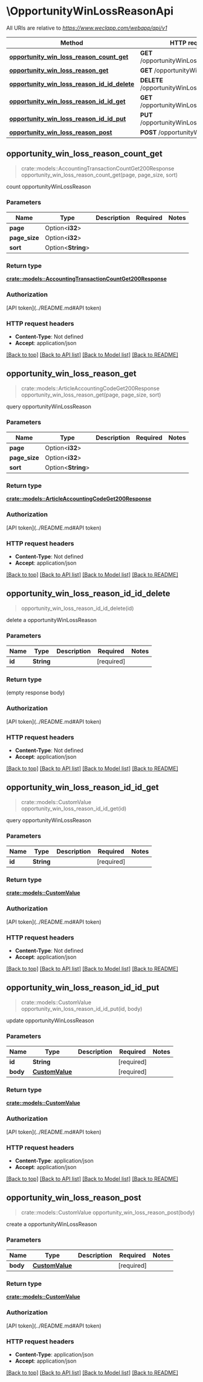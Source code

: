 # \OpportunityWinLossReasonApi

All URIs are relative to *https://www.weclapp.com/webapp/api/v1*

Method | HTTP request | Description
------------- | ------------- | -------------
[**opportunity_win_loss_reason_count_get**](OpportunityWinLossReasonApi.md#opportunity_win_loss_reason_count_get) | **GET** /opportunityWinLossReason/count | 
[**opportunity_win_loss_reason_get**](OpportunityWinLossReasonApi.md#opportunity_win_loss_reason_get) | **GET** /opportunityWinLossReason | 
[**opportunity_win_loss_reason_id_id_delete**](OpportunityWinLossReasonApi.md#opportunity_win_loss_reason_id_id_delete) | **DELETE** /opportunityWinLossReason/id/{id} | 
[**opportunity_win_loss_reason_id_id_get**](OpportunityWinLossReasonApi.md#opportunity_win_loss_reason_id_id_get) | **GET** /opportunityWinLossReason/id/{id} | 
[**opportunity_win_loss_reason_id_id_put**](OpportunityWinLossReasonApi.md#opportunity_win_loss_reason_id_id_put) | **PUT** /opportunityWinLossReason/id/{id} | 
[**opportunity_win_loss_reason_post**](OpportunityWinLossReasonApi.md#opportunity_win_loss_reason_post) | **POST** /opportunityWinLossReason | 



## opportunity_win_loss_reason_count_get

> crate::models::AccountingTransactionCountGet200Response opportunity_win_loss_reason_count_get(page, page_size, sort)


count opportunityWinLossReason

### Parameters


Name | Type | Description  | Required | Notes
------------- | ------------- | ------------- | ------------- | -------------
**page** | Option<**i32**> |  |  |
**page_size** | Option<**i32**> |  |  |
**sort** | Option<**String**> |  |  |

### Return type

[**crate::models::AccountingTransactionCountGet200Response**](_accountingTransaction_count_get_200_response.md)

### Authorization

[API token](../README.md#API token)

### HTTP request headers

- **Content-Type**: Not defined
- **Accept**: application/json

[[Back to top]](#) [[Back to API list]](../README.md#documentation-for-api-endpoints) [[Back to Model list]](../README.md#documentation-for-models) [[Back to README]](../README.md)


## opportunity_win_loss_reason_get

> crate::models::ArticleAccountingCodeGet200Response opportunity_win_loss_reason_get(page, page_size, sort)


query opportunityWinLossReason

### Parameters


Name | Type | Description  | Required | Notes
------------- | ------------- | ------------- | ------------- | -------------
**page** | Option<**i32**> |  |  |
**page_size** | Option<**i32**> |  |  |
**sort** | Option<**String**> |  |  |

### Return type

[**crate::models::ArticleAccountingCodeGet200Response**](_articleAccountingCode_get_200_response.md)

### Authorization

[API token](../README.md#API token)

### HTTP request headers

- **Content-Type**: Not defined
- **Accept**: application/json

[[Back to top]](#) [[Back to API list]](../README.md#documentation-for-api-endpoints) [[Back to Model list]](../README.md#documentation-for-models) [[Back to README]](../README.md)


## opportunity_win_loss_reason_id_id_delete

> opportunity_win_loss_reason_id_id_delete(id)


delete a opportunityWinLossReason

### Parameters


Name | Type | Description  | Required | Notes
------------- | ------------- | ------------- | ------------- | -------------
**id** | **String** |  | [required] |

### Return type

 (empty response body)

### Authorization

[API token](../README.md#API token)

### HTTP request headers

- **Content-Type**: Not defined
- **Accept**: application/json

[[Back to top]](#) [[Back to API list]](../README.md#documentation-for-api-endpoints) [[Back to Model list]](../README.md#documentation-for-models) [[Back to README]](../README.md)


## opportunity_win_loss_reason_id_id_get

> crate::models::CustomValue opportunity_win_loss_reason_id_id_get(id)


query opportunityWinLossReason

### Parameters


Name | Type | Description  | Required | Notes
------------- | ------------- | ------------- | ------------- | -------------
**id** | **String** |  | [required] |

### Return type

[**crate::models::CustomValue**](customValue.md)

### Authorization

[API token](../README.md#API token)

### HTTP request headers

- **Content-Type**: Not defined
- **Accept**: application/json

[[Back to top]](#) [[Back to API list]](../README.md#documentation-for-api-endpoints) [[Back to Model list]](../README.md#documentation-for-models) [[Back to README]](../README.md)


## opportunity_win_loss_reason_id_id_put

> crate::models::CustomValue opportunity_win_loss_reason_id_id_put(id, body)


update opportunityWinLossReason

### Parameters


Name | Type | Description  | Required | Notes
------------- | ------------- | ------------- | ------------- | -------------
**id** | **String** |  | [required] |
**body** | [**CustomValue**](CustomValue.md) |  | [required] |

### Return type

[**crate::models::CustomValue**](customValue.md)

### Authorization

[API token](../README.md#API token)

### HTTP request headers

- **Content-Type**: application/json
- **Accept**: application/json

[[Back to top]](#) [[Back to API list]](../README.md#documentation-for-api-endpoints) [[Back to Model list]](../README.md#documentation-for-models) [[Back to README]](../README.md)


## opportunity_win_loss_reason_post

> crate::models::CustomValue opportunity_win_loss_reason_post(body)


create a opportunityWinLossReason

### Parameters


Name | Type | Description  | Required | Notes
------------- | ------------- | ------------- | ------------- | -------------
**body** | [**CustomValue**](CustomValue.md) |  | [required] |

### Return type

[**crate::models::CustomValue**](customValue.md)

### Authorization

[API token](../README.md#API token)

### HTTP request headers

- **Content-Type**: application/json
- **Accept**: application/json

[[Back to top]](#) [[Back to API list]](../README.md#documentation-for-api-endpoints) [[Back to Model list]](../README.md#documentation-for-models) [[Back to README]](../README.md)

